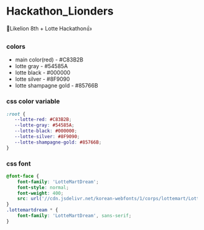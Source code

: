 # Hackathon_Lionders

🦁Likelion 8th + Lotte Hackathon👍


### colors

- main color(red) - #C83B2B </br>
- lotte gray - #54585A </br>
- lotte black - #000000 </br>
- lotte silver - #8F9090 </br>
- lotte shampagne gold - #85766B </br>

### css color variable

 ~~~css
:root {
    --lotte-red: #C83B2B;
    --lotte-gray: #54585A;
    --lotte-black: #000000;
    --lotte-silver: #8F9090;
    --lotte-shampagne-gold: #85766B;
}
~~~

### css font

~~~css
@font-face {
    font-family: 'LotteMartDream';
    font-style: normal;
    font-weight: 400;
    src: url('//cdn.jsdelivr.net/korean-webfonts/1/corps/lottemart/LotteMartDream/LotteMartDreamMedium.woff2') format('woff2'), url('//cdn.jsdelivr.net/korean-webfonts/1/corps/lottemart/LotteMartDream/LotteMartDreamMedium.woff') format('woff');
}
.lottemartdream * {
    font-family: 'LotteMartDream', sans-serif;
}
~~~
